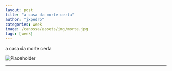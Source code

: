 ```yaml
---
layout: post
title: "a casa da morte certa"
author: "jxpedro"
categories: week
image: /canossa/assets/img/morte.jpg
tags: [week]
---
```


<p >a casa da morte certa</p>

![Placeholder](/canossa/assets/img/morte.jpg)

<p></p>

<hr/>